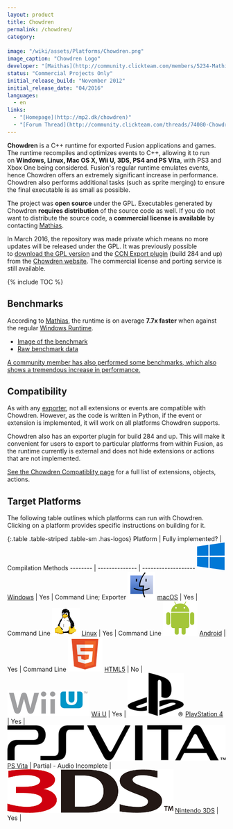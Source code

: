 ```yaml
---
layout: product
title: Chowdren
permalink: /chowdren/
category:

image: "/wiki/assets/Platforms/Chowdren.png"
image_caption: "Chowdren Logo"
developer: "[Maithas](http://community.clickteam.com/members/5234-Mathias)"
status: "Commercial Projects Only"
initial_release_build: "November 2012"
initial_release_date: "04/2016"
languages:
  - en
links:
  - "[Homepage](http://mp2.dk/chowdren)"
  - "[Forum Thread](http://community.clickteam.com/threads/74080-Chowdren-Blazingly-fast-Fusion-exporter-for-desktop-amp-consoles)"
---
```


**Chowdren** is a C++ runtime for exported Fusion applications and games. The runtime recompiles and optimizes events to C++, allowing it to run on **Windows, Linux, Mac OS X, Wii U, 3DS, PS4 and PS Vita**, with PS3 and Xbox One being considered. Fusion's regular runtime emulates events, hence Chowdren offers an extremely significant increase in performance. Chowdren also performs additional tasks (such as sprite merging) to ensure the final executable is as small as possible.

The project was **open source** under the GPL. Executables generated by Chowdren **requires distribution** of the source code as well. If you do not want to distribute the source code, a **commercial license is available** by contacting [Mathias](http://community.clickteam.com/members/5234-Mathias).

In March 2016, the repository was made private which means no more updates will be released under the GPL. It was previously possible to [download the GPL version](http://mp2.dk/chowdren/cmdtool.zip) and the [CCN Export plugin](http://mp2.dk/chowdren/setup.exe) (build 284 and up) from the [Chowdren website](http://mp2.dk/chowdren/). The commercial license and porting service is still available.

{% include TOC %}

## Benchmarks

According to [Mathias](http://community.clickteam.com/members/5234-Mathias), the runtime is on average **7.7x faster** when against the regular [Windows Runtime](https://clickwiki.github.io/archive/wiki/Windows_Runtime).

- [Image of the benchmark](http://mp2.dk/ss/z0f1KHa.png)
- [Raw benchmark data](https://bpaste.net/show/78f3686e4339)

[A community member has also performed some benchmarks, which also shows a tremendous increase in performance.](http://community.clickteam.com/threads/74080-Chowdren-Blazingly-fast-Fusion-exporter-for-desktop-amp-consoles?p=647615&viewfull=1#post647615)

## Compatibility

As with any [exporter](/exporters/), not all extensions or events are compatible with Chowdren. However, as the code is written in Python, if the event or extension is implemented, it will work on all platforms Chowdren supports.

Chowdren also has an exporter plugin for build 284 and up. This will make it convenient for users to export to particular platforms from within Fusion, as the runtime currently is external and does not hide extensions or actions that are not implemented.

[See the Chowdren Compatiblity page](/chowdren/compatibility/) for a full list of extensions, objects, actions.

## Target Platforms

The following table outlines which platforms can run with Chowdren. Clicking on a platform provides specific instructions on building for it.

{:.table .table-striped .table-sm .has-logos}
Platform | Fully implemented? | Compilation Methods
-------- | --------------     | -------------------
![](/wiki/assets/Platforms/Windows.png) [Windows](/chowdren/platforms#Windows) | Yes | Command Line; Exporter
![](/wiki/assets/Platforms/Mac.png) [macOS](/chowdren/platforms#Mac) | Yes | Command Line
![](/wiki/assets/Platforms/Linux.png) [Linux](/chowdren/platforms#Linux) | Yes | Command Line
![](/wiki/assets/Platforms/Android.png) [Android](/chowdren/platforms#Android) | Yes | Command Line
![](/wiki/assets/Platforms/HTML5.png) [HTML5](/chowdren/platforms#HTML5) | No |
![](/wiki/assets/Platforms/WiiU.png) [Wii U](/chowdren/platforms#Wii_U) | Yes |
![](/wiki/assets/Platforms/PS4.png) [PlayStation 4](/chowdren/platforms#PlayStation_4) | Yes |
![](/wiki/assets/Platforms/PSVita.png) [PS Vita](/chowdren/platforms#PlayStation_Vita) | Partial - Audio Incomplete |
![](/wiki/assets/Platforms/3DS.png) [Nintendo 3DS](/chowdren/platforms#Nintendo_3DS) | Yes |
